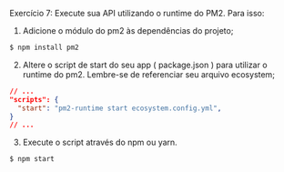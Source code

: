 Exercício 7:
Execute sua API utilizando o runtime do PM2. Para isso:
1. Adicione o módulo do pm2 às dependências do projeto;
```bash
$ npm install pm2
```
2. Altere o script de start do seu app ( package.json ) para utilizar o runtime do pm2. Lembre-se de referenciar seu arquivo ecosystem;
```json
// ...
"scripts": {
  "start": "pm2-runtime start ecosystem.config.yml",
}
// ...
```
3. Execute o script através do npm ou yarn.
```bash
$ npm start
```
